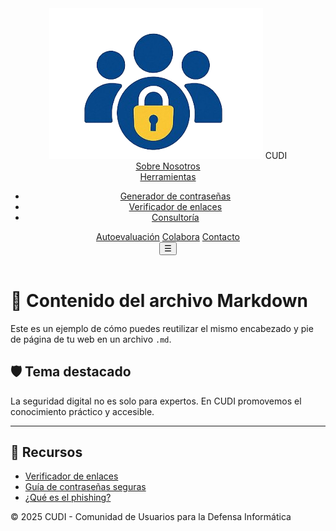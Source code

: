 <!-- Header HTML -->
<header class="site-header">
  <div class="header-container">
    <div class="logo">
      <img src="./logo-removebg-preview.png" alt="Logo CUDI" />
      <span>CUDI</span>
    </div>
    <nav class="navbar" id="navbar">
      <a href="#nosotros">Sobre Nosotros</a>
      <div class="dropdown">
        <a href="#">Herramientas</a>
        <ul class="submenu">
          <li><a href="./genrador.html">Generador de contraseñas</a></li>
          <li><a href="./verificador.html">Verificador de enlaces</a></li>
          <li><a href="#">Consultoría</a></li>
        </ul>
      </div>
      <a href="#test">Autoevaluación</a>
      <a href="./colabora.html">Colabora</a>
      <a href="https://mail.google.com/mail/?view=cm&fs=1&to=breolanapp@gmail.com" target="_blank">Contacto</a>
    </nav>
    <button class="menu-toggle" id="menu-toggle" aria-label="Abrir menú">☰</button>
  </div>
</header>

# 📘 Contenido del archivo Markdown

Este es un ejemplo de cómo puedes reutilizar el mismo encabezado y pie de página de tu web en un archivo `.md`.

## 🛡️ Tema destacado

La seguridad digital no es solo para expertos. En CUDI promovemos el conocimiento práctico y accesible.

---

## 📎 Recursos

- [Verificador de enlaces](./verificador.html)
- [Guía de contraseñas seguras](#)
- [¿Qué es el phishing?](#)

<!-- Footer HTML -->
<footer>
  <p>&copy; 2025 CUDI - Comunidad de Usuarios para la Defensa Informática</p>
</footer>

<!-- Script para toggle del menú -->
<script>
  document.getElementById("menu-toggle").addEventListener("click", function () {
    document.getElementById("navbar").classList.toggle("show");
  });
</script>
